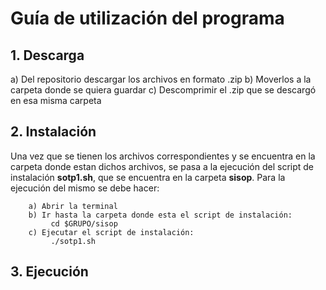 # Guía de utilización del programa

## 1. Descarga
  a) Del repositorio descargar los archivos en formato .zip
  b) Moverlos a la carpeta donde se quiera guardar
  c) Descomprimir el .zip que se descargó en esa misma carpeta
  
## 2. Instalación
  Una vez que se tienen los archivos correspondientes y se encuentra en la carpeta donde estan dichos archivos, 
  se pasa a la ejecución del script de instalación **sotp1.sh**, que se encuentra en la carpeta **sisop**. Para
  la ejecución del mismo se debe hacer:

        a) Abrir la terminal
        b) Ir hasta la carpeta donde esta el script de instalación: 
             cd $GRUPO/sisop
        c) Ejecutar el script de instalación:
             ./sotp1.sh
          
## 3. Ejecución
